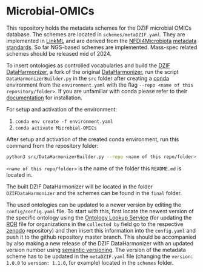 # Microbial-OMICs
This repository holds the metadata schemes for the DZIF microbial OMICs database. The schemes are located in `schemes/metaDZIF.yaml`. They are implemented in [LinkML](https://linkml.io/) and are derived from the [NFDI4Microbiota](https://nfdi4microbiota.de/) [metadata standards](https://github.com/NFDI4Microbiota/MetadataStandards). So far NGS-based schemes are implemented. Mass-spec related schemes should be released mid of 2024.

To insert ontologies as controlled vocabularies and build the [DZIF DataHarmonizer](https://github.com/qbic-projects/DZIFDataHarmonizer), a fork of the original [DataHarmonizer](https://github.com/cidgoh/DataHarmonizer), run the script `DataHarmonizerBuilder.py` in the `src` folder after creating a [conda](https://anaconda.org) environment from the `environment.yaml` with the flag `--repo <name of this repository/folder>`. If you are unfamiliar with conda please refer to their [documentation](https://docs.anaconda.com/free/anaconda/install/) for installation.

For setup and activation of the environment:
1. `conda env create -f environment.yaml`
2. `conda activate Microbial-OMICs`

After setup and activation of the created conda environment, run this command from the repository folder:

```bash
python3 src/DataHarmonizerBuilder.py --repo <name of this repo/folder>
```

`<name of this repo/folder>` is the name of the folder this `README.md` is located in.

The built DZIF DataHarmonizer will be located in the folder `DZIFDataHarmonizer` and the schemes can be found in the `final` folder. 

The used ontologies can be updated to a newer version by editing the `config/config.yaml` file. To start with this, first locate the newest version of the specific ontology using the [Ontology Lookup Service](https://www.ebi.ac.uk/ols4/) (for updating the [ROR](https://ror.org/) file for organizations in the `collected by` field go to the respective [zenodo](https://zenodo.org/doi/10.5281/zenodo.6347574) repository) and then insert this information into the `config.yaml` and push it to the github repository master branch. This should be accompanied by also making a new release of the DZIF DataHarmonizer with an updated version number using [semantic versioning](https://semver.org/). The version of the metadata scheme has to be updated in the `metaDZIF.yaml` file (changing the `version: 1.0.0` to `version: 1.1.0`, for example) located in the `schemes` folder.

